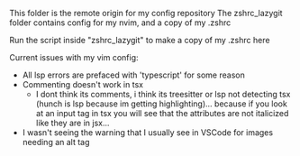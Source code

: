 This folder is the remote origin for my config repository
The zshrc_lazygit folder contains config for my nvim, and a copy of my .zshrc

Run the script inside "zshrc_lazygit" to make a copy of my .zshrc here

Current issues with my vim config:
- All lsp errors are prefaced with 'typescript' for some reason
- Commenting doesn't work in tsx
  - I dont think its comments, i think its treesitter or lsp not detecting tsx (hunch is lsp because im getting highlighting)... 
  because if you look at an input tag in tsx you will see that the attributes are not italicized like they are in jsx...
- I wasn't seeing the warning that I usually see in VSCode for images needing an alt tag
